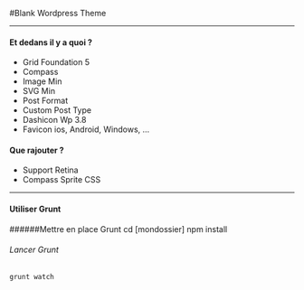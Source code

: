 #Blank Wordpress Theme
___
#### Et dedans il y a quoi ?
* Grid Foundation 5
* Compass
* Image Min
* SVG Min
* Post Format
* Custom Post Type
* Dashicon Wp 3.8
* Favicon ios, Android, Windows, …

#### Que rajouter ?
* Support Retina
* Compass Sprite CSS
___
#### Utiliser Grunt
######Mettre en place Grunt
	cd [mondossier]
	npm install
###### Lancer Grunt
	grunt watch
	
